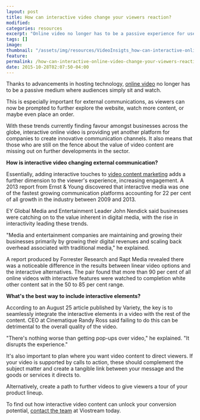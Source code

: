 ```yaml
---
layout: post
title: How can interactive video change your viewers reaction?
modified:
categories: resources
excerpt: "Online video no longer has to be a passive experience for users. Here's how interactive features can transform this method of communication."
tags: []
image:
thumbnail: "/assets/img/resources/VideoInsigts_how-can-interactive-online-video-change-your-viewer-reaction.jpg"
feature:
permalink: /how-can-interactive-online-video-change-your-viewers-reactions
date: 2015-10-28T02:07:50-04:00
---
```


<input id="br-article-id" name="br-article-id" type="hidden" value="6020261" />

Thanks to advancements in hosting technology, <a href="http://viostream.com/platform/call-to-action/">online video</a> no longer has to be a passive medium where audiences simply sit and watch.

This is especially important for external communications, as viewers can now be prompted to further explore the website, watch more content, or maybe even place an order.

With these trends currently finding favour amongst businesses across the globe, interactive online video is providing yet another platform for companies to create innovative communication channels. It also means that those who are still on the fence about the value of video content are missing out on further developments in the sector.

<strong>How is interactive video changing external communication?</strong>

Essentially, adding interactive touches to <a href="http://viostream.com/marketing-communications/">video content marketing</a> adds a further dimension to the viewer's experience, increasing engagement. A 2013 report from Ernst &amp; Young discovered that interactive media was one of the fastest growing communication platforms accounting for 22 per cent of all growth in the industry between 2009 and 2013.

EY Global Media and Entertainment Leader John Nendick said businesses were catching on to the value inherent in digital media, with the rise in interactivity leading these trends.

"Media and entertainment companies are maintaining and growing their businesses primarily by growing their digital revenues and scaling back overhead associated with traditional media," he explained.

A report produced by Forrester Research and Rapt Media revealed there was a noticeable difference in the results between linear video options and the interactive alternatives. The pair found that more than 90 per cent of all online videos with interactive features were watched to completion white other content sat in the 50 to 85 per cent range.

<strong>What's the best way to include interactive elements?</strong>

According to an August 25 article published by Variety, the key is to seamlessly integrate the interactive elements in a video with the rest of the content. CEO at Cinematique Randy Ross said failing to do this can be detrimental to the overall quality of the video.

"There's nothing worse than getting pop-ups over video," he explained. "It disrupts the experience."

It's also important to plan where you want video content to direct viewers. If your video is supported by calls to action, these should complement the subject matter and create a tangible link between your message and the goods or services it directs to.

Alternatively, create a path to further videos to give viewers a tour of your product lineup.

To find out how interactive video content can unlock your conversion potential, <a href="http://viostream.com/general-enquiry/">contact the team</a> at Viostream today.